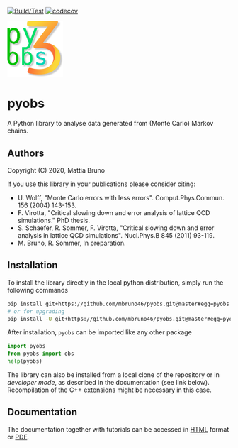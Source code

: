 
[![Build/Test](https://github.com/mbruno46/pyobs/workflows/Build/Test/badge.svg)](https://github.com/mbruno46/pyobs/actions?query=workflow%3ABuild%2FTest)
[![codecov](https://codecov.io/gh/mbruno46/pyobs/branch/master/graph/badge.svg)](https://codecov.io/gh/mbruno46/pyobs)

<img src="/docs/_images/pyobs-logo.png" width="25%">

# pyobs

A Python library to analyse data generated 
from (Monte Carlo) Markov chains.

## Authors

Copyright (C) 2020, Mattia Bruno

If you use this library in your publications please consider citing:

* U. Wolff, "Monte Carlo errors with less errors". Comput.Phys.Commun. 156 (2004) 143-153.
* F. Virotta, "Critical slowing down and error analysis of lattice QCD simulations." PhD thesis.
* S. Schaefer, R. Sommer, F. Virotta, "Critical slowing down and error analysis in lattice QCD simulations". Nucl.Phys.B 845 (2011) 93-119.
* M. Bruno, R. Sommer, In preparation.

## Installation

To install the library directly in the local python distribution,
simply run the following commands

```bash
pip install git+https://github.com/mbruno46/pyobs.git@master#egg=pyobs
# or for upgrading
pip install -U git+https://github.com/mbruno46/pyobs.git@master#egg=pyobs
```

After installation, `pyobs` can be imported like any other package 

```python
import pyobs
from pyobs import obs
help(pyobs)
```

The library can also be installed from a local clone of
the repository or in *developer mode*, as described in the 
documentation (see link below). Recompilation of the 
C++ extensions might be necessary in this case.

## Documentation

The documentation together with tutorials
can be accessed in [HTML][1] format or [PDF][2].

[1]: https://mbruno46.github.io/pyobs
[2]: ./doc/pyobs-doc.pdf
